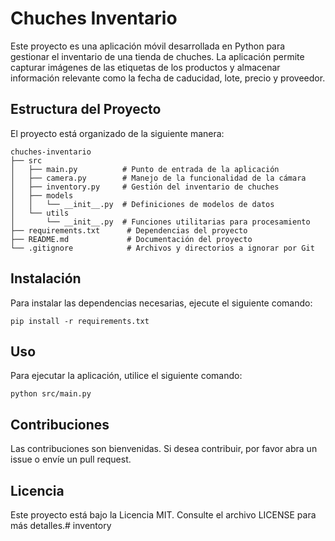 # Chuches Inventario

Este proyecto es una aplicación móvil desarrollada en Python para gestionar el inventario de una tienda de chuches. La aplicación permite capturar imágenes de las etiquetas de los productos y almacenar información relevante como la fecha de caducidad, lote, precio y proveedor.

## Estructura del Proyecto

El proyecto está organizado de la siguiente manera:

```
chuches-inventario
├── src
│   ├── main.py          # Punto de entrada de la aplicación
│   ├── camera.py        # Manejo de la funcionalidad de la cámara
│   ├── inventory.py     # Gestión del inventario de chuches
│   ├── models
│   │   └── __init__.py  # Definiciones de modelos de datos
│   └── utils
│       └── __init__.py  # Funciones utilitarias para procesamiento
├── requirements.txt      # Dependencias del proyecto
├── README.md             # Documentación del proyecto
└── .gitignore            # Archivos y directorios a ignorar por Git
```

## Instalación

Para instalar las dependencias necesarias, ejecute el siguiente comando:

```
pip install -r requirements.txt
```

## Uso

Para ejecutar la aplicación, utilice el siguiente comando:

```
python src/main.py
```

## Contribuciones

Las contribuciones son bienvenidas. Si desea contribuir, por favor abra un issue o envíe un pull request.

## Licencia

Este proyecto está bajo la Licencia MIT. Consulte el archivo LICENSE para más detalles.# inventory
